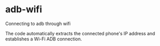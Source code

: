 # adb-wifi
Connecting to adb through wifi


The code automatically extracts the connected phone's IP address and establishes a Wi-Fi ADB connection.
